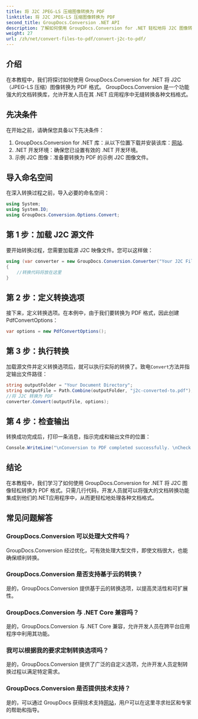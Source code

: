 ```yaml
---
title: 将 J2C JPEG-LS 压缩图像转换为 PDF
linktitle: 将 J2C JPEG-LS 压缩图像转换为 PDF
second_title: GroupDocs.Conversion .NET API
description: 了解如何使用 GroupDocs.Conversion for .NET 轻松地将 J2C 图像转换为 PDF，从而简化文档处理流程。
weight: 27
url: /zh/net/convert-files-to-pdf/convert-j2c-to-pdf/
---
```

## 介绍
在本教程中，我们将探讨如何使用 GroupDocs.Conversion for .NET 将 J2C（JPEG-LS 压缩）图像转换为 PDF 格式。 GroupDocs.Conversion 是一个功能强大的文档转换库，允许开发人员在其 .NET 应用程序中无缝转换各种文档格式。
## 先决条件
在开始之前，请确保您具备以下先决条件：
1.  GroupDocs.Conversion for .NET 库：从以下位置下载并安装该库：[网站](https://releases.groupdocs.com/conversion/net/).
2. .NET 开发环境：确保您已设置有效的 .NET 开发环境。
3. 示例 J2C 图像：准备要转换为 PDF 的示例 J2C 图像文件。

## 导入命名空间
在深入转换过程之前，导入必要的命名空间：
```csharp
using System;
using System.IO;
using GroupDocs.Conversion.Options.Convert;
```
## 第 1 步：加载 J2C 源文件
要开始转换过程，您需要加载源 J2C 映像文件。您可以这样做：
```csharp
using (var converter = new GroupDocs.Conversion.Converter("Your J2C File Path"))
{
    //转换代码将放在这里
}
```
## 第 2 步：定义转换选项
接下来，定义转换选项。在本例中，由于我们要转换为 PDF 格式，因此创建 PdfConvertOptions：
```csharp
var options = new PdfConvertOptions();
```
## 第 3 步：执行转换
加载源文件并定义转换选项后，就可以执行实际的转换了。致电`Convert`方法并指定输出文件路径：
```csharp
string outputFolder = "Your Document Directory";
string outputFile = Path.Combine(outputFolder, "j2c-converted-to.pdf");
//将 J2C 转换为 PDF
converter.Convert(outputFile, options);
```
## 第 4 步：检查输出
转换成功完成后，打印一条消息，指示完成和输出文件的位置：
```csharp
Console.WriteLine("\nConversion to PDF completed successfully. \nCheck output in {0}", outputFolder);
```

## 结论
在本教程中，我们学习了如何使用 GroupDocs.Conversion for .NET 将 J2C 图像轻松转换为 PDF 格式。只需几行代码，开发人员就可以将强大的文档转换功能集成到他们的.NET应用程序中，从而更轻松地处理各种文档格式。
## 常见问题解答
### GroupDocs.Conversion 可以处理大文件吗？
GroupDocs.Conversion 经过优化，可有效处理大型文件，即使文档很大，也能确保顺利转换。
### GroupDocs.Conversion 是否支持基于云的转换？
是的，GroupDocs.Conversion 提供基于云的转换选项，以提高灵活性和可扩展性。
### GroupDocs.Conversion 与 .NET Core 兼容吗？
是的，GroupDocs.Conversion 与 .NET Core 兼容，允许开发人员在跨平台应用程序中利用其功能。
### 我可以根据我的要求定制转换选项吗？
是的，GroupDocs.Conversion 提供了广泛的自定义选项，允许开发人员定制转换过程以满足特定需求。
### GroupDocs.Conversion 是否提供技术支持？
是的，可以通过 GroupDocs 获得技术支持[网站](https://forum.groupdocs.com/c/conversion/11)，用户可以在这里寻求社区和专家的帮助和指导。